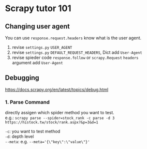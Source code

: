 # Scrapy tutor 101

## Changing user agent
You can use `response.request.headers` know what is the user agent.

1. revise `settings.py` `USER_AGENT`
2. revise `settings.py` `DEFAULT_REQUEST_HEADERS`, Dict add `User-Agent`
3. revise spieder code `response.follow` or `scrapy.Request` `headers` argument add  `User-Agent`

## Debugging
https://docs.scrapy.org/en/latest/topics/debug.html

### 1. Parse Command
directly assigen which spider method you want to test.  
e.g.: `scrapy parse --spider=stock_rank -c parse -d 3 https://histock.tw/stock/rank.aspx?&p=3&d=1`

`-c`: you want to test method  
`-d`: depth level  
`--meta`: e.g. `--meta='{\"key\":\"value\"}'`